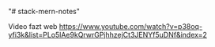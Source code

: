 "# stack-mern-notes" 

Video fazt web
https://www.youtube.com/watch?v=p38oq-yfi3k&list=PLo5lAe9kQrwrGPjhhzejCt3JENYf5uDNf&index=2
